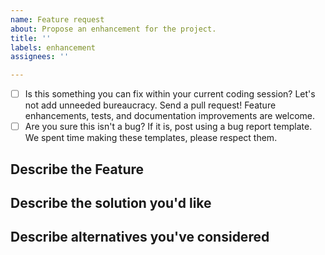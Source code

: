 ```yaml
---
name: Feature request
about: Propose an enhancement for the project.
title: ''
labels: enhancement
assignees: ''

---
```


<!--
Please be patient, this is for the best. Do the checklist before filing an issue:
-->

- [ ] Is this something you can fix within your current coding session? Let's not add unneeded bureaucracy. Send a pull request! Feature enhancements, tests, and documentation improvements are welcome.
- [ ] Are you sure this isn't a bug? If it is, post using a bug report template. We spent time making these templates, please respect them.

## Describe the Feature

<!---
Provide a description of the change or addition you are proposing.
Why is this change important to you? How would you use it?
-->

## Describe the solution you'd like

<!--
A clear and concise description of what you want to happen.
-->

## Describe alternatives you've considered

<!--
An optional section, please delete this section if you don't use it.
-->
